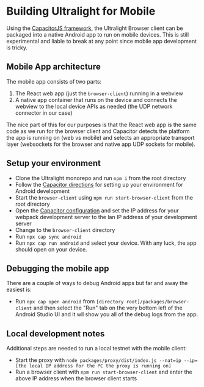 # Building Ultralight for Mobile

Using the [CapacitorJS framework](https://capacitorjs.com/), the Ultralight Browser client can be packaged into a native Android app to run on mobile devices.  This is still experimental and liable to break at any point since mobile app development is tricky.

## Mobile App architecture

The mobile app consists of two parts:
1) The React web app (just the `browser-client`) running in a webview
2) A native app container that runs on the device and connects the webview to the local device APIs as needed (the UDP network connector in our case)

The nice part of this for our purposes is that the React web app is the same code as we run for the browser client and Capacitor detects the platform the app is running on (web vs mobile) and selects an appropriate transport layer (websockets for the browser and native app UDP sockets for mobile).

## Setup your environment

- Clone the Ultralight monorepo and run `npm i` from the root directory
- Follow the [Capacitor directions](https://capacitorjs.com/docs/getting-started/environment-setup) for setting up your environment for Android development
- Start the `browser-client` using `npm run start-browser-client` from the root directory
- Open the [Capacitor configuration](../capacitor.config.ts) and set the IP address for your webpack development server to the lan IP address of your development server
- Change to the `browser-client` directory
- Run `npx cap sync android`
- Run `npx cap run android` and select your device.  With any luck, the app should open on your device.

## Debugging the mobile app

There are a couple of ways to debug Android apps but far and away the easiest is:
 - Run `npx cap open android` from `[directory root]/packages/browser-client` and then select the "Run" tab on the very bottom left of the Android Studio UI and it wll show you all of the debug logs from the app.

 ## Local development notes

 Additional steps are needed to run a local testnet with the mobile client:
 - Start the proxy with `node packages/proxy/dist/index.js --nat=ip --ip=[the local IP address for the PC the proxy is running on]`
 - Run a browser client with `npm run start-browser-client` and enter the above IP address when the browser client starts
